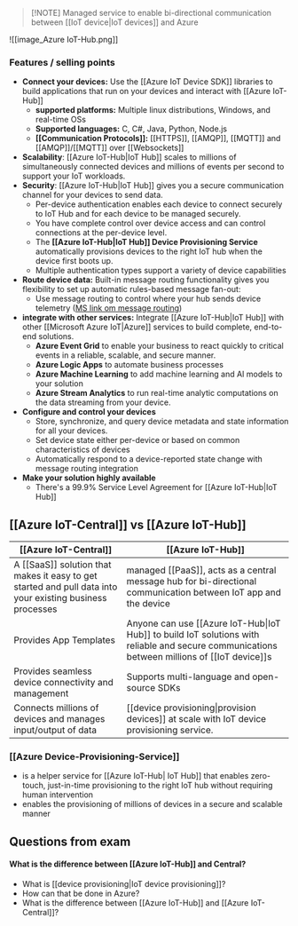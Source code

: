> [!NOTE] Managed service to enable bi-directional communication between [[IoT device|IoT devices]] and Azure

![[image_Azure IoT-Hub.png]]
### Features / selling points
- **Connect your devices:** Use the [[Azure IoT Device SDK]] libraries to build applications  that run on your devices and interact with [[Azure IoT-Hub]]
	- **supported platforms:** Multiple linux distributions, Windows, and real-time OSs
	- **Supported languages:** C, C#, Java, Python, Node.js
	- **[[Communication Protocols]]:** [[HTTPS]], [[AMQP]], [[MQTT]] and [[AMQP]]/[[MQTT]] over [[Websockets]]
- **Scalability**: [[Azure IoT-Hub|IoT Hub]] scales to millions of simultaneously connected devices and millions of events per second to support your IoT workloads.
- **Security**: [[Azure IoT-Hub|IoT Hub]] gives you a secure communication channel for your devices to send data.
	- Per-device authentication enables each device to connect securely to IoT Hub and for each device to be managed securely.
	- You have complete control over device access and can control connections at the per-device level.
	- The **[[Azure IoT-Hub|IoT Hub]] Device Provisioning Service** automatically provisions devices to the right IoT hub when the device first boots up.
	- Multiple authentication types support a variety of device capabilities
- **Route device data:** Built-in message routing functionality gives you flexibility to set up automatic rules-based message fan-out:
	- Use message routing to control where your hub sends device telemetry ([MS link om message routing](https://learn.microsoft.com/en-us/azure/iot-hub/iot-hub-devguide-messages-d2c))
- **integrate with other services:** Integrate [[Azure IoT-Hub|IoT Hub]] with other [[Microsoft Azure IoT|Azure]] services to build complete, end-to-end solutions.
	- **Azure Event Grid** to enable your business to react quickly to critical events in a reliable, scalable, and secure manner.
	- **Azure Logic Apps** to automate business processes
	- **Azure Machine Learning** to add machine learning and AI models to your solution
	- **Azure Stream Analytics** to run real-time analytic computations on the data streaming from your device.
- **Configure and control your devices**
	- Store, synchronize, and query device metadata and state information for all your devices.
	- Set device state either per-device or based on common characteristics of devices
	- Automatically respond to a device-reported state change with message routing integration
- **Make your solution highly available**
	- There's a 99.9% Service Level Agreement for [[Azure IoT-Hub|IoT Hub]]

## [[Azure IoT-Central]] vs [[Azure IoT-Hub]]

| [[Azure IoT-Central]]                                                                                     | [[Azure IoT-Hub]]                                                                                                                            |
| --------------------------------------------------------------------------------------------------------- | -------------------------------------------------------------------------------------------------------------------------------------------- |
| A [[SaaS]] solution that makes it easy to get started and pull data into your existing business processes | managed [[PaaS]], acts as a central message hub for bi-directional communication between IoT app and the device                              |
| Provides App Templates                                                                                    | Anyone can use [[Azure IoT-Hub\|IoT Hub]] to build IoT solutions with reliable and secure communications between millions of [[IoT device]]s |
| Provides seamless device connectivity and management                                                      | Supports multi-language and open-source SDKs                                                                                                 |
| Connects millions of devices and manages input/output of data                                             | [[device provisioning\|provision devices]] at scale with IoT device provisioning service.                                                    |

### [[Azure Device-Provisioning-Service]]
- is a helper service for [[Azure IoT-Hub| IoT Hub]] that enables zero-touch, just-in-time provisioning to the right IoT hub without requiring human intervention
- enables the provisioning of millions of devices in a secure and scalable manner


## Questions from exam
#### What is the difference between [[Azure IoT-Hub]] and Central?
- What is [[device provisioning|IoT device provisioning]]?
- How can that be done in Azure?
- What is the difference between [[Azure IoT-Hub]] and [[Azure IoT-Central]]?
